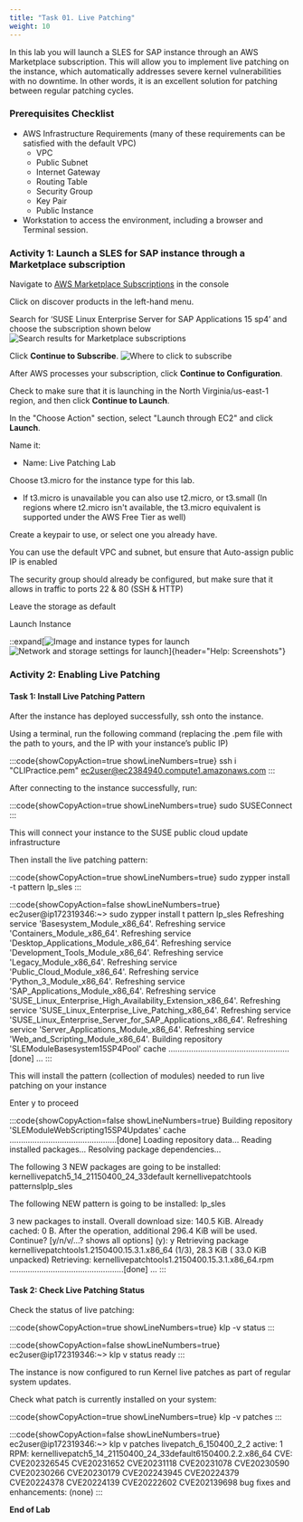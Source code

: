 ```yaml
---
title: "Task 01. Live Patching"
weight: 10
---
```


<!--
Copyright Amazon.com, Inc. or its affiliates. All Rights Reserved.
SPDX-License-Identifier: MIT-0
-->

In this lab you will launch a SLES for SAP instance through an AWS Marketplace subscription. This will allow you to implement live patching on the instance,
which automatically addresses severe kernel vulnerabilities with no downtime. In other words, it is an excellent solution for patching between regular patching cycles. 

### Prerequisites Checklist
- AWS Infrastructure Requirements (many of these requirements can be satisfied with the default VPC)
    - VPC
    - Public Subnet
    - Internet Gateway
    - Routing Table
    - Security Group
    - Key Pair
    - Public Instance
- Workstation to access the environment, including a browser and Terminal session.

### Activity 1: Launch a SLES for SAP instance through a Marketplace subscription
Navigate to [AWS Marketplace Subscriptions](https://us-east-1.console.aws.amazon.com/marketplace/home?region=us-east-1#/landing) in the console

Click on discover products in the left-hand menu.

Search for ‘SUSE Linux Enterprise Server for SAP Applications 15 sp4’ and choose the subscription shown below
![Search results for Marketplace subscriptions](../../static/live_patch/LP_1.png)

Click **Continue to Subscribe**.
![Where to click to subscribe](../../static/live_patch/LP_2.png)

After AWS processes your subscription, click **Continue to Configuration**.

Check to make sure that it is launching in the North Virginia/us-east-1 region, and then click **Continue to Launch**.

In the "Choose Action" section, select "Launch through EC2" and click **Launch**.

Name it:
- Name: Live Patching Lab

Choose t3.micro for the instance type for this lab.
- If t3.micro is unavailable you can also use t2.micro, or t3.small (In regions where t2.micro isn't available, the t3.micro equivalent is supported under the AWS Free Tier as well)

Create a keypair to use, or select one you already have.

You can use the default VPC and subnet, but ensure that Auto-assign public IP is enabled

The security group should already be configured, but make sure that it allows in traffic to ports 22 & 80 (SSH & HTTP)

Leave the storage as default

Launch Instance

::expand[![Image and instance types for launch](../../static/live_patch/LP_3.png)![Network and storage settings for launch](../../static/live_patch/LP_4.png)]{header="Help: Screenshots"}

### Activity 2: Enabling Live Patching

#### Task 1: Install Live Patching Pattern

After the instance has deployed successfully, ssh onto the instance.

Using a terminal, run the following command (replacing the .pem file with the path to yours, and the IP with your instance’s public IP)

:::code{showCopyAction=true showLineNumbers=true}
ssh i "CLIPractice.pem" ec2user@ec2384940.compute1.amazonaws.com
:::

After connecting to the instance successfully, run:
    
:::code{showCopyAction=true showLineNumbers=true}
sudo SUSEConnect
:::
    
This will connect your instance to the SUSE public cloud update infrastructure

Then install the live patching pattern: 

:::code{showCopyAction=true showLineNumbers=true}
sudo zypper install -t pattern lp_sles
:::

:::code{showCopyAction=false showLineNumbers=true}
ec2user@ip172319346:~> sudo zypper install t pattern lp_sles
Refreshing service 'Basesystem_Module_x86_64'.
Refreshing service 'Containers_Module_x86_64'.
Refreshing service 'Desktop_Applications_Module_x86_64'.
Refreshing service 'Development_Tools_Module_x86_64'.
Refreshing service 'Legacy_Module_x86_64'.
Refreshing service 'Public_Cloud_Module_x86_64'.
Refreshing service 'Python_3_Module_x86_64'.
Refreshing service 'SAP_Applications_Module_x86_64'.
Refreshing service 'SUSE_Linux_Enterprise_High_Availability_Extension_x86_64'.
Refreshing service 'SUSE_Linux_Enterprise_Live_Patching_x86_64'.
Refreshing service 'SUSE_Linux_Enterprise_Server_for_SAP_Applications_x86_64'.
Refreshing service 'Server_Applications_Module_x86_64'.
Refreshing service 'Web_and_Scripting_Module_x86_64'.
Building repository 'SLEModuleBasesystem15SP4Pool' cache .....................................................[done]
...
:::

This will install the pattern (collection of modules) needed to run live patching on your instance

Enter y to proceed

:::code{showCopyAction=false showLineNumbers=true}
Building repository 'SLEModuleWebScripting15SP4Updates' cache ...............................................[done]
Loading repository data...
Reading installed packages...
Resolving package dependencies...

The following 3 NEW packages are going to be installed:
kernellivepatch5_14_21150400_24_33default kernellivepatchtools patternslplp_sles

The following NEW pattern is going to be installed:
lp_sles

3 new packages to install.
Overall download size: 140.5 KiB. Already cached: 0 B. After the operation, additional 296.4 KiB will be used.
Continue? [y/n/v/...? shows all options] (y): y
Retrieving package kernellivepatchtools1.2150400.15.3.1.x86_64 (1/3), 28.3 KiB ( 33.0 KiB unpacked)
Retrieving: kernellivepatchtools1.2150400.15.3.1.x86_64.rpm ..................................................[done]
...
:::

#### Task 2: Check Live Patching Status
Check the status of live patching: 

:::code{showCopyAction=true showLineNumbers=true}
klp -v status
:::

:::code{showCopyAction=false showLineNumbers=true}
ec2user@ip172319346:~> klp v status
ready
:::

The instance is now configured to run Kernel live patches as part of regular system updates.

Check what patch is currently installed on your system:

:::code{showCopyAction=true showLineNumbers=true}
klp -v patches
:::

:::code{showCopyAction=false showLineNumbers=true}
ec2user@ip172319346:~> klp v patches
livepatch_6_150400_2_2
    active: 1
    RPM: kernellivepatch5_14_21150400_24_33default6150400.2.2.x86_64
    CVE: CVE202326545 CVE20231652 CVE20231118 CVE20231078 CVE20230590 CVE20230266 CVE20230179 CVE202243945 CVE20224379 CVE20224378 CVE20224139 CVE20222602 CVE202139698
    bug fixes and enhancements: (none)
:::

**End of Lab**